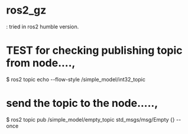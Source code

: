 # ros2_gz

: tried in ros2 humble version. 


# TEST for checking publishing topic from node....,

$ ros2 topic echo --flow-style /simple_model/int32_topic


# send the topic to the node.....,

$ ros2 topic pub /simple_model/empty_topic std_msgs/msg/Empty {} --once
